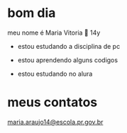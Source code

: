 # bom dia
meu nome é Maria Vitoria 🤠
14y

- estou estudando a disciplina de pc

- estou aprendendo alguns codigos

- estou estudando no alura

# meus contatos
maria.araujo14@escola.pr.gov.br

